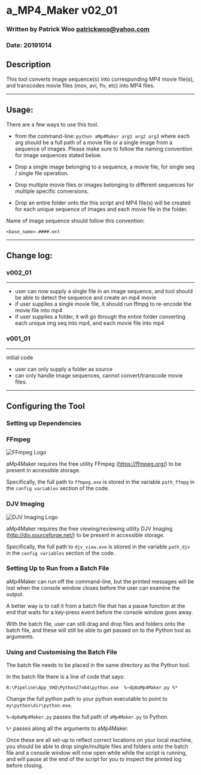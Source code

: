 # a_MP4_Maker v02_01
### Written by Patrick Woo patrickwoo@yahoo.com
### Date: 20191014

## Description
This tool converts image sequence(s) into corresponding MP4 movie file(s), 
and transcodes movie files (mov, avi, flv, etc) into MP4 files.

---
## Usage:
There are a few ways to use this tool.
- from the command-line: `python aMp4Maker arg1 arg2 arg3` where each arg should be a full path of a movie file or a single image from a sequence of images. Please make sure to follow the naming convention for image sequences stated below.

- Drop a single image belonging to a sequence, a movie file, for single seq / single file operation.

- Drop multiple movie files or images belonging to different sequences for multiple specific conversions.

- Drop an entire folder onto the this script 
and MP4 file(s) will be created for each unique sequence of images and each movie file in the folder.

Name of image sequence should follow this convention:

    <base_name>.####.ext

----
## Change log:

### v002_01
---
- user can now supply a single file in an image sequence, and tool should be able to detect the sequence and create an mp4 movie
- if user supplies a single movie file, it should run ffmpg to re-encode the movie file into mp4
- if user supplies a folder, it will go through the entire folder converting each unique img seq into mp4, and each movie file into mp4

### v001_01
---
initial code
- user can only supply a folder as source
- can only handle image sequences, cannot convert/transcode movie files.

----
## Configuring the Tool

### Setting up Dependencies

### FFmpeg
![FFmpeg Logo](https://tigr.net/wp-content/uploads/2016/12/ffmpeg.logo_-150x150.png)

aMp4Maker requires the free utility FFmpeg (https://ffmpeg.org/) to be present in accessible storage.

Specifically, the full path to `ffmpeg.exe` is stored in the variable `path_ffmpg` in the `config variables` section of the code.

### DJV Imaging
![DJV Imaging Logo](http://djv.sourceforge.net/images/djv-logo-large.png)

aMp4Maker requires the free viewing/reviewing utility DJV Imaging (http://djv.sourceforge.net/) to be present in accessible storage.

Specifically, the full path to `djv_view.exe` is stiored in the variable `path_djv` in the `config variables` section of the code.

### Setting Up to Run from a Batch File
aMp4Maker can run off the command-line, but the printed messages will be lost when the console window closes before the user can examine the output. 

A better way is to call it from a batch file that has a pause function at the end that waits for a key-press event before the console window goes away.

With the batch file, user can still drag and drop files and folders onto the batch file, and these will still be able to get passed on to the Python tool as arguments.

### Using and Customising the Batch File
The batch file needs to be placed in the same directory as the Python tool.

In the batch file there is a line of code that says:

    R:\Pipeline\App_VHQ\Python27x64\python.exe  %~dp0aMp4Maker.py %*

Change the full python path to your python executable to point to `my\python\dir\python.exe`. 

`%~dp0aMp4Maker.py` passes the full path of `aMp4Maker.py` to Python.

`%*` passes along all the arguments to aMp4Maker.

Once these are all set-up to reflect correct locations on your local machine, you should be able to drop single/multiple files and folders onto the batch file and a console window will now open while while the script is running, and will pause at the end of the script for you to inspect the printed log before closing.
